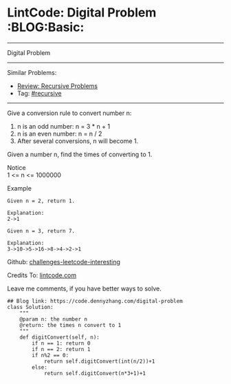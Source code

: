# LintCode: Digital Problem     :BLOG:Basic:


---

Digital Problem  

---

Similar Problems:  
-   [Review: Recursive Problems](https://code.dennyzhang.com/review-recursive)
-   Tag: [#recursive](https://code.dennyzhang.com/tag/recursive)

---

Give a conversion rule to convert number n:  
1.  n is an odd number: n = 3 \* n + 1
2.  n is an even number: n = n / 2
3.  After several conversions, n will become 1.

Given a number n, find the times of converting to 1.  

 Notice  
1 <= n <= 1000000  

Example  

    Given n = 2, return 1.
    
    Explanation:
    2->1

    Given n = 3, return 7.
    
    Explanation:
    3->10->5->16->8->4->2->1

Github: [challenges-leetcode-interesting](https://github.com/DennyZhang/challenges-leetcode-interesting/tree/master/digital-problem)  

Credits To: [lintcode.com](http://www.lintcode.com/en/problem/digital-problem/)  

Leave me comments, if you have better ways to solve.  

    ## Blog link: https://code.dennyzhang.com/digital-problem
    class Solution:
        """
        @param n: the number n 
        @return: the times n convert to 1
        """
        def digitConvert(self, n):
            if n == 1: return 0
            if n == 2: return 1
            if n%2 == 0:
                return self.digitConvert(int(n/2))+1
            else:
                return self.digitConvert(n*3+1)+1